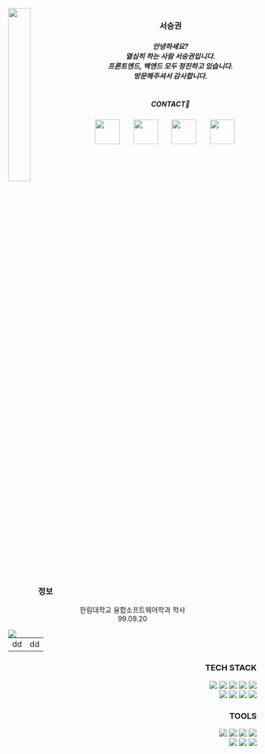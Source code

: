 
<img align="left" style="width:30%;" src="https://github.com/seoseuo/RESUME/assets/90320005/a81d8bd2-4060-4369-b717-5bae4ae5477c"/>

<div align="center">

### 서승권
##### 안녕하세요?<br>열심히 하는 사람 서승권입니다.<br>프론트엔드, 백엔드 모두 정진하고 있습니다.<br>방문해주셔서 감사합니다.

#
##### CONTACT📨
<a href="https://chivalrous-saffron-326.notion.site/d75c5abeb41a46519151ae95681db854">
<img width="50px" src="https://github.com/seoseuo/RESUME/assets/90320005/fe0c86a7-51d5-4daa-9292-333de9b8668e"/></a>&nbsp&nbsp&nbsp&nbsp&nbsp&nbsp

<a href="https://chivalrous-saffron-326.notion.site/d75c5abeb41a46519151ae95681db854">
<img width="50px" src="https://github.com/seoseuo/RESUME/assets/90320005/967b43fe-60e1-4d9c-9e9b-e8b8237611b1"/></a>&nbsp&nbsp&nbsp&nbsp&nbsp&nbsp

<a href="https://chivalrous-saffron-326.notion.site/d75c5abeb41a46519151ae95681db854">
<img width="50px" src="https://github.com/seoseuo/RESUME/assets/90320005/31189883-10fb-4a82-8468-3d106b95ac6c"/></a>&nbsp&nbsp&nbsp&nbsp&nbsp&nbsp

<a href="https://chivalrous-saffron-326.notion.site/d75c5abeb41a46519151ae95681db854">
<img width="50px" src="https://github.com/seoseuo/RESUME/assets/90320005/18c31b1e-4b82-4451-bddc-583db96891e2"/></a>&nbsp&nbsp&nbsp&nbsp&nbsp&nbsp

</div>

<br><br>



<div align="center" style="width:30%;">
<h3>정보</h3>
</div>

<div align="center">

한림대학교 융합소프트웨어학과 학사<br>
99.09.20

</div>


<div align="right">
    <img align="left" src="https://github-readme-stats.vercel.app/api?username=seoseuo&show_icons=true&bg_color=00000000" />


<table style="border:0px;">
            <tr>
                        <td>
                                    dd
                        </td>
                        <td>
                                    dd
                        </td>
            </tr>
</table>

            
### TECH STACK
<img src="https://img.shields.io/badge/java-007396?style=flat&logo=CoffeeScript&logoColor=white">  
<img src="https://img.shields.io/badge/C-A8B9CC?style=flat&logo=C&logoColor=white">  
<img src="https://img.shields.io/badge/python-3776AB?style=flat&logo=python&logoColor=white">
<img src="https://img.shields.io/badge/kotlin-7F52FF?style=flat&logo=kotlin&logoColor=black">
<img src="https://img.shields.io/badge/mysql-4479A1?style=flat&logo=mysql&logoColor=white">
<br>  
<img src="https://img.shields.io/badge/html5-E34F26?style=flat&logo=html5&logoColor=white"> 
<img src="https://img.shields.io/badge/css-1572B6?style=flat&logo=css3&logoColor=white"> 
<img src="https://img.shields.io/badge/javascript-F7DF1E?style=flat&logo=javascript&logoColor=black">    
<img src="https://img.shields.io/badge/Apache Tomcat-F8DC75?style=flat&logo=Apache Tomcat&logoColor=black">  
            
### TOOLS                        
<img src="https://img.shields.io/badge/github-181717?style=flat&logo=github&logoColor=white">  
<img src="https://img.shields.io/badge/git-F05032?style=flat&logo=git&logoColor=white">
<img src="https://img.shields.io/badge/notion-ffffff?style=flat&logo=notion&logoColor=black" />
<img src="https://img.shields.io/badge/Android Studio-3DDC84?style=flat&logo=Android Studio&logoColor=white">
<br>
<img src="https://img.shields.io/badge/Eclipse IDE-2C2255?style=flat&logo=Eclipse IDE&logoColor=white">           
<img src="https://img.shields.io/badge/Visual Studio Code-007ACC?style=flat&logo=Visual Studio Code&logoColor=white">     
<img src="https://img.shields.io/badge/SQLite-003B57?style=flat&logo=SQLite&logoColor=white">            
</div>
